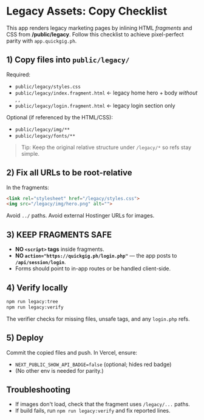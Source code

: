 # Legacy Assets: Copy Checklist

This app renders legacy marketing pages by inlining HTML *fragments* and CSS from **/public/legacy**.
Follow this checklist to achieve pixel-perfect parity with `app.quickgig.ph`.

## 1) Copy files into `public/legacy/`
Required:
- `public/legacy/styles.css`
- `public/legacy/index.fragment.html`   ← legacy home hero + body *without* <html>, <head>, <body>
- `public/legacy/login.fragment.html`   ← legacy login section only

Optional (if referenced by the HTML/CSS):
- `public/legacy/img/**`
- `public/legacy/fonts/**`

> Tip: Keep the original relative structure under `/legacy/*` so refs stay simple.

## 2) Fix all URLs to be root-relative
In the fragments:
```html
<link rel="stylesheet" href="/legacy/styles.css">
<img src="/legacy/img/hero.png" alt="">
```
Avoid `../` paths. Avoid external Hostinger URLs for images.

## 3) KEEP FRAGMENTS SAFE

* **NO `<script>` tags** inside fragments.
* **NO `action="https://quickgig.ph/login.php"`** — the app posts to **`/api/session/login`**.
* Forms should point to in-app routes or be handled client-side.

## 4) Verify locally

```bash
npm run legacy:tree
npm run legacy:verify
```

The verifier checks for missing files, unsafe tags, and any `login.php` refs.

## 5) Deploy

Commit the copied files and push. In Vercel, ensure:

* `NEXT_PUBLIC_SHOW_API_BADGE=false` (optional; hides red badge)
* (No other env is needed for parity.)

## Troubleshooting

* If images don't load, check that the fragment uses `/legacy/...` paths.
* If build fails, run `npm run legacy:verify` and fix reported lines.

